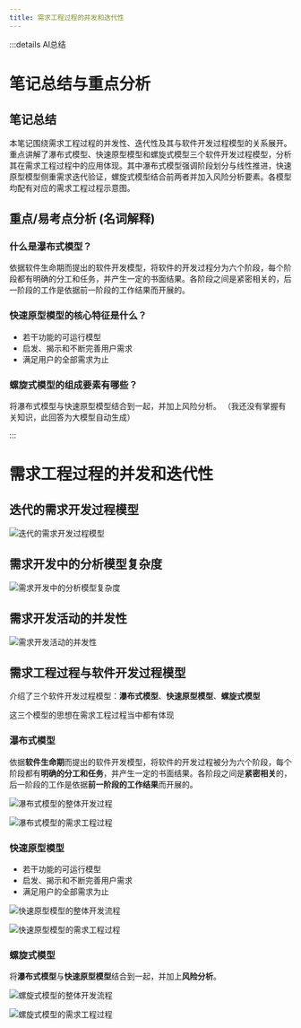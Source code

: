 ```yaml
---
title: 需求工程过程的并发和迭代性
---
```


:::details AI总结



# 笔记总结与重点分析
## 笔记总结
本笔记围绕需求工程过程的并发性、迭代性及其与软件开发过程模型的关系展开。重点讲解了瀑布式模型、快速原型模型和螺旋式模型三个软件开发过程模型，分析其在需求工程过程中的应用体现。其中瀑布式模型强调阶段划分与线性推进，快速原型模型侧重需求迭代验证，螺旋式模型结合前两者并加入风险分析要素。各模型均配有对应的需求工程过程示意图。

## 重点/易考点分析 (名词解释)

### 什么是瀑布式模型？
依据软件生命期而提出的软件开发模型，将软件的开发过程分为六个阶段，每个阶段都有明确的分工和任务，并产生一定的书面结果。各阶段之间是紧密相关的，后一阶段的工作是依据前一阶段的工作结果而开展的。

### 快速原型模型的核心特征是什么？
- 若干功能的可运行模型
- 启发、揭示和不断完善用户需求
- 满足用户的全部需求为止

### 螺旋式模型的组成要素有哪些？
将瀑布式模型与快速原型模型结合到一起，并加上风险分析。
（我还没有掌握有关知识，此回答为大模型自动生成）

:::

# 需求工程过程的并发和迭代性

## 迭代的需求开发过程模型 
![迭代的需求开发过程模型](imgs/QQ_1745153964202.png)

## 需求开发中的分析模型复杂度
![需求开发中的分析模型复杂度](imgs/QQ_1745201265191.png)

## 需求开发活动的并发性
![需求开发活动的并发性](imgs/QQ_1745201215156.png)

## 需求工程过程与软件开发过程模型

介绍了三个软件开发过程模型：**瀑布式模型**、**快速原型模型**、**螺旋式模型**

这三个模型的思想在需求工程过程当中都有体现

### 瀑布式模型
依据**软件生命期**而提出的软件开发模型，将软件的开发过程被分为六个阶段，每个阶段都有**明确的分工和任务**，并产生一定的书面结果。各阶段之间是**紧密相关**的，后一阶段的工作是依据**前一阶段的工作结果**而开展的。

![瀑布式模型的整体开发过程](imgs/QQ_1745201872073.png)

![瀑布式模型的需求工程过程](imgs/QQ_1745153364605.png)


### 快速原型模型

- 若干功能的可运行模型
- 启发、揭示和不断完善用户需求
- 满足用户的全部需求为止

![快速原型模型的整体开发流程](imgs/QQ_1745202081976.png)

![快速原型模型的需求工程过程](imgs/QQ_1745202262899.png)

### 螺旋式模型
将**瀑布式模型**与**快速原型模型**结合到一起，并加上**风险分析**。

![螺旋式模型的整体开发流程](imgs/QQ_1745202759662.png)

![螺旋式模型的需求工程过程](imgs/QQ_1745203209099.png)


